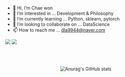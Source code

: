 - 👋 Hi, I’m Chae won
- 👀 I’m interested in ... Development & Philosophy
- 🌱 I’m currently learning ... Python, sklearn, pytorch
- 💞️ I’m looking to collaborate on ... DataScience
- 📫 How to reach me ... dla9944@naver.com
<img src="https://img.shields.io/badge/python-yellow?style=flat&logo=python&logoColor=3776AB"/>
<img src="https://img.shields.io/badge/sklearn-?style=flat&logo=python&logoColor=#F7931E"/>
<br>
<br>
<br>
<br>
<div align="center">
  
![Anurag's GitHub stats](https://github-readme-stats.vercel.app/api?username=dla9944&show_icons=true&theme=dracula)
  
</div>

<!---
dla9944/dla9944 is a ✨ special ✨ repository because its `README.md` (this file) appears on your GitHub profile.
You can click the Preview link to take a look at your changes.
--->

